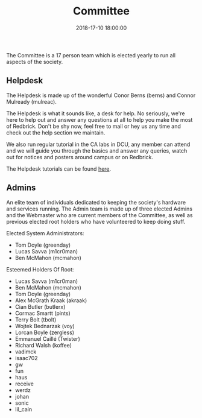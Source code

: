 ﻿---
title: Committee
date: 2018-17-10 18:00:00
type: cmt
cmt:
  - position: Chairperson
    name: James Mc Dermott
    nick: mctastic
    image: mctastic.jpg
  - position: Vice Chair
    name: Eamon Crawford
    nick: eamon_c
    image: eamonc.jpg
  - position: Secretary
    name: Nevan Oman Crowe
    nick: branch
    image: branch.jpg
  - position: Treasurer
    name: Ciara Godwin
    nick: hexagon
    image: hexagon.jpg
  - position: Public Relations Officer
    name: Josh Malone
    nick: sangreal
    image: sangreal.jpg
  - position: Graphic Design Officer 
    name: Theo Coyne Morgan
    nick: depp
    image: depp.png
  - position: Events Officer
    name: Cliodhna Harrison
    nick: thegirl
    image: thegirl.jpg
  - position: Events Officer
    name: Jack Liston
    nick: chill
    image: chill.jpg  
  - position: System Administrator
    name: Lucas Savva
    nick: m1cr0man
    image: m1cr0man.jpg
  - position: System Administrator
    name: Ben McMahon
    nick: mcmahon
    image: mcmahon.jpg
  - position: System Administrator
    name: Tom Doyle
    nick: greenday
    image: greenday.jpg
  - position: Webmaster
    name: Sean Fradl
    nick: fraz
    image: fraz.jpg
  - position: Helpdesk
    name: Conor Berns
    nick: berns
    image: berns.jpg
  - position: Helpdesk
    name: Connor Mulready 
    nick: mulreac
    image: mulreac.jpg
  - position: First Year Rep
    name: Maciej Zamoyski Swierad
    nick: wolfer
    image: wolfer.jpg
  - position: Ordinary Member
    name: Daniel Christie
    nick: sun
    image: sun.jpg
  - position: Ordinary Member
    name: Cian Kehoe
    nick: cianky
    image: cianky.jpg
  
---

The Committee is a 17 person team which is elected yearly to run all aspects of the society.

## Helpdesk
The Helpdesk is made up of the wonderful Conor Berns (berns) and Connor Mulready (mulreac).

The Helpdesk is what it sounds like, a desk for help. No seriously, we're here
to help out and answer any questions at all to help you make the most of
Redbrick. Don't be shy now, feel free to mail or hey us any time and check out
the help section we maintain.

We also run regular tutorial in the CA labs in DCU, any member can attend and we
will guide you through the basics and answer any queries, watch out for notices
and posters around campus or on Redbrick.

The Helpdesk tutorials can be found [here](https://redbrick.dcu.ie/help/tutorials/).

## Admins
An elite team of individuals dedicated to keeping the society's hardware and
services running. The Admin team is made up of three elected Admins and the
Webmaster who are current members of the Committee, as well as previous elected
root holders who have volunteered to keep doing stuff.

Elected System Administrators:
- Tom Doyle (greenday)
- Lucas Savva (m1cr0man)
- Ben McMahon (mcmahon)

Esteemed Holders Of Root:
- Lucas Savva (m1cr0man)
- Ben McMahon (mcmahon)
- Tom Doyle (greenday)
- Alex McGrath Kraak (akraak)
- Cian Butler (butlerx)
- Cormac Smartt (pints)
- Terry Bolt (tbolt)
- Wojtek Bednarzak (voy)
- Lorcan Boyle (zergless)
- Emmanuel Caillé (Twister)
- Richard Walsh (koffee)
- vadimck
- isaac702
- gw
- fun
- haus
- receive
- werdz
- johan
- sonic
- lil_cain
